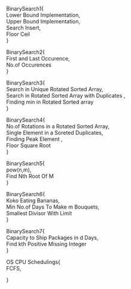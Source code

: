 BinarySearch1{  
Lower Bound Implementation,  
Upper Bound Implementation,  
Search Insert,  
Floor Ceil  
}  

BinarySearch2{  
First and Last Occurence,  
No.of Occurences  
}  

BinarySearch3{  
Search in Unique Rotated Sorted Array,  
Search in Rotated Sorted Array with Duplicates ,    
Finding min in Rotated Sorted array  
}

BinarySearch4{  
No.of Rotations in a  Rotated Sorted Array,  
Single Element in a Soreted Duplicates,  
Finding Peak Element  ,   
Floor Square Root  
}

BinarySearch5{  
pow(n,m),  
Find Nth Root Of M  
}  

BinarySearch6{  
Koko Eating Bananas,  
Min No.of Days To Make m Bouquets,   
Smallest Divisor With Limit  
}

BinarySearch7{  
Capacity to Ship Packages in d Days,   
Find kth Positive Missing Integer  
}  

OS CPU Schedulings{  
FCFS,  

}
